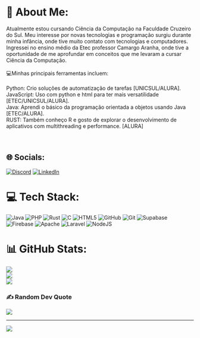 # 💫 About Me:
 Atualmente estou cursando Ciência da Computação na Faculdade Cruzeiro do Sul. Meu interesse por novas tecnologias e programação surgiu durante minha infância, onde tive muito contato com tecnologias e computadores. Ingressei no ensino médio da Etec professor Camargo Aranha, onde tive a oportunidade de me aprofundar em conceitos que me levaram a cursar Ciência da Computação.<br><br>💻Minhas principais ferramentas incluem:<br><br>Python: Crio soluções de automatização de tarefas [UNICSUL/ALURA].<br>JavaScript: Uso com python e html para ter mais versatilidade [ETEC/UNICSUL/ALURA].<br>Java: Aprendi o básico da programação orientada a objetos usando Java [ETEC/ALURA].<br>RUST: Também conheço R e gosto de explorar o desenvolvimento de aplicativos com multithreading e performance. [ALURA]<br><br><br>


## 🌐 Socials:
[![Discord](https://img.shields.io/badge/Discord-%237289DA.svg?logo=discord&logoColor=white)](https://discord.gg/andrewdyre) [![LinkedIn](https://img.shields.io/badge/LinkedIn-%230077B5.svg?logo=linkedin&logoColor=white)](https://linkedin.com/in/https://www.linkedin.com/in/andré-felipe-jorge-rachid-797325267/) 

# 💻 Tech Stack:
![Java](https://img.shields.io/badge/java-%23ED8B00.svg?style=plastic&logo=openjdk&logoColor=white) ![PHP](https://img.shields.io/badge/php-%23777BB4.svg?style=plastic&logo=php&logoColor=white) ![Rust](https://img.shields.io/badge/rust-%23000000.svg?style=plastic&logo=rust&logoColor=white) ![C](https://img.shields.io/badge/c-%2300599C.svg?style=plastic&logo=c&logoColor=white) ![HTML5](https://img.shields.io/badge/html5-%23E34F26.svg?style=plastic&logo=html5&logoColor=white) ![GitHub](https://img.shields.io/badge/github-%23121011.svg?style=plastic&logo=github&logoColor=white) ![Git](https://img.shields.io/badge/git-%23F05033.svg?style=plastic&logo=git&logoColor=white) ![Supabase](https://img.shields.io/badge/Supabase-3ECF8E?style=plastic&logo=supabase&logoColor=white) ![Firebase](https://img.shields.io/badge/firebase-a08021?style=plastic&logo=firebase&logoColor=ffcd34) ![Apache](https://img.shields.io/badge/apache-%23D42029.svg?style=plastic&logo=apache&logoColor=white) ![Laravel](https://img.shields.io/badge/laravel-%23FF2D20.svg?style=plastic&logo=laravel&logoColor=white) ![NodeJS](https://img.shields.io/badge/node.js-6DA55F?style=plastic&logo=node.js&logoColor=white)
# 📊 GitHub Stats:
![](https://github-readme-stats.vercel.app/api?username=AndreRachid-rgb&theme=dark&hide_border=true&include_all_commits=true&count_private=false)<br/>
![](https://nirzak-streak-stats.vercel.app/?user=AndreRachid-rgb&theme=dark&hide_border=true)<br/>
![](https://github-readme-stats.vercel.app/api/top-langs/?username=AndreRachid-rgb&theme=dark&hide_border=true&include_all_commits=true&count_private=true&layout=compact)

### ✍️ Random Dev Quote
![](https://quotes-github-readme.vercel.app/api?type=horizontal&theme=radical)

---
[![](https://visitcount.itsvg.in/api?id=AndreRachid-rgb&icon=0&color=0)](https://visitcount.itsvg.in)

<!-- Proudly created with GPRM ( https://gprm.itsvg.in ) -->

